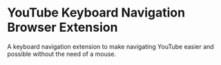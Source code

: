 # YouTube Keyboard Navigation Browser Extension

A keyboard navigation extension to make navigating YouTube easier and possible without the need of a mouse.